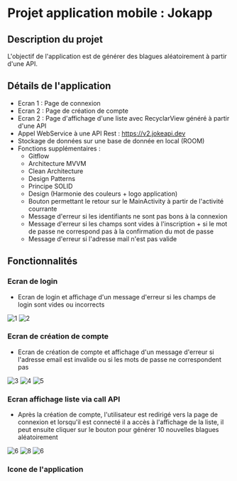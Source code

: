 # Projet application mobile : Jokapp

## Description du projet

L'objectif de l'application est de générer des blagues aléatoirement à partir d'une API.

## Détails de l'application

* Ecran 1 : Page de connexion
* Ecran 2 : Page de création de compte
* Ecran 2 : Page d'affichage d'une liste avec RecyclarView généré à partir d'une API
* Appel WebService à une API Rest : https://v2.jokeapi.dev
* Stockage de données sur une base de donnée en local (ROOM)
* Fonctions supplémentaires : 
  - Gitflow
  - Architecture MVVM
  - Clean Architecture
  - Design Patterns
  - Principe SOLID
  - Design (Harmonie des couleurs + logo application)
  - Bouton permettant le retour sur le MainActivity à partir de l'activité courrante
  - Message d'erreur si les identifiants ne sont pas bons à la connexion
  - Message d'erreur si les champs sont vides à l'inscription + si le mot de passe ne correspond pas à la confirmation du mot de passe
  - Message d'erreur si l'adresse mail n'est pas valide
  
## Fonctionnalités
  
  ### Ecran de login
  
  - Ecran de login et affichage d'un message d'erreur si les champs de login sont vides ou incorrects
  
  ![1](https://github.com/Pragma-dev/Projet_4A_ESIEA/blob/master/images_readme/1.png) ![2](https://github.com/Pragma-dev/Projet_4A_ESIEA/blob/master/images_readme/2.png)  

  ### Ecran de création de compte
  
  - Ecran de création de compte et affichage d'un message d'erreur si l'adresse email est invalide ou si les mots de passe ne correspondent pas
  
  ![3](https://github.com/Pragma-dev/Projet_4A_ESIEA/blob/master/images_readme/3.png) ![4](https://github.com/Pragma-dev/Projet_4A_ESIEA/blob/master/images_readme/4.png) ![5](https://github.com/Pragma-dev/Projet_4A_ESIEA/blob/master/images_readme/5.png)
     
  ### Ecran affichage liste via call API
  
  - Après la création de compte, l'utilisateur est redirigé vers la page de connexion et lorsqu'il est connecté il a accès à l'affichage de la liste, il peut ensuite cliquer sur le bouton pour générer 10 nouvelles blagues aléatoirement
  
  ![6](https://github.com/Pragma-dev/Projet_4A_ESIEA/blob/master/images_readme/6.png) ![8](https://github.com/Pragma-dev/Projet_4A_ESIEA/blob/master/images_readme/7.png) ![6](https://github.com/Pragma-dev/Projet_4A_ESIEA/blob/master/images_readme/8.png)
 
  ### Icone de l'application
  
 

